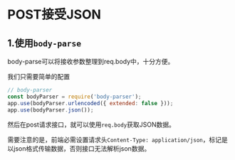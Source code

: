 # POST接受JSON

## 1.使用`body-parse`

body-parse可以将接收参数整理到req.body中，十分方便。

我们只需要简单的配置

```js
// body-parser
const bodyParser = require('body-parser');
app.use(bodyParser.urlencoded({ extended: false }));
app.use(bodyParser.json());
```

然后在post请求接口，就可以使用`req.body`获取JSON数据。

需要注意的是，前端必需设置请求头`Content-Type: application/json`，标记是以json格式传输数据，否则接口无法解析json数据。
